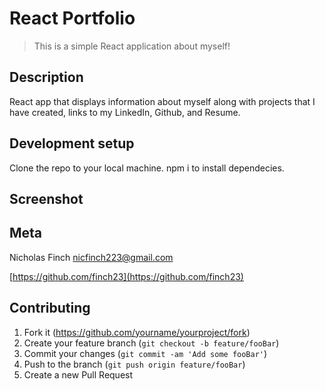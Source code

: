 # React Portfolio
> This is a simple React application about myself!


## Description

React app that displays information about myself along with projects that I have created, links to my LinkedIn, Github, and Resume.

## Development setup

Clone the repo to your local machine. npm i to install dependecies. 

## Screenshot


## Meta

Nicholas Finch
nicfinch223@gmail.com


[https://github.com/finch23](https://github.com/finch23)

## Contributing

1. Fork it (<https://github.com/yourname/yourproject/fork>)
2. Create your feature branch (`git checkout -b feature/fooBar`)
3. Commit your changes (`git commit -am 'Add some fooBar'`)
4. Push to the branch (`git push origin feature/fooBar`)
5. Create a new Pull Request
